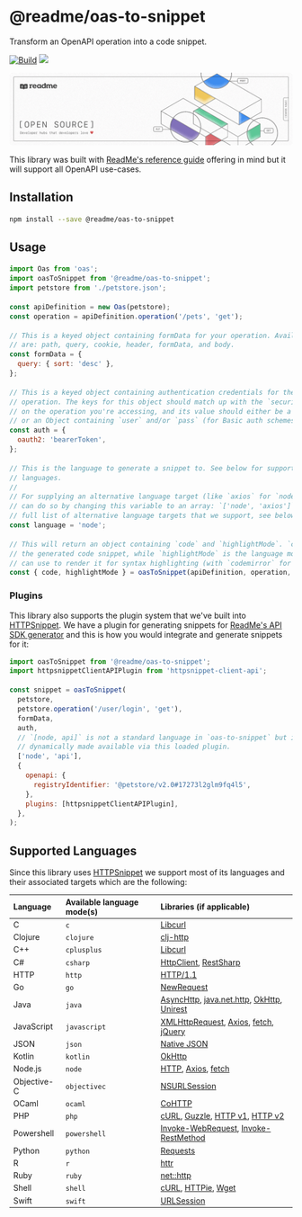 # @readme/oas-to-snippet

Transform an OpenAPI operation into a code snippet.

[![Build](https://github.com/readmeio/oas/workflows/CI/badge.svg)](https://github.com/readmeio/oas/tree/main/packages/oas-to-snippet) [![](https://img.shields.io/npm/v/@readme/oas-to-snippet)](https://npm.im/@readme/oas-to-snippet)

[![](https://raw.githubusercontent.com/readmeio/.github/main/oss-header.png)](https://readme.io)

This library was built with [ReadMe's reference guide](https://readme.com/documentation) offering in mind but it will support all OpenAPI use-cases.

## Installation

```sh
npm install --save @readme/oas-to-snippet
```

## Usage

```js
import Oas from 'oas';
import oasToSnippet from '@readme/oas-to-snippet';
import petstore from './petstore.json';

const apiDefinition = new Oas(petstore);
const operation = apiDefinition.operation('/pets', 'get');

// This is a keyed object containing formData for your operation. Available keys
// are: path, query, cookie, header, formData, and body.
const formData = {
  query: { sort: 'desc' },
};

// This is a keyed object containing authentication credentials for the
// operation. The keys for this object should match up with the `securityScheme`
// on the operation you're accessing, and its value should either be a String,
// or an Object containing `user` and/or `pass` (for Basic auth schemes).
const auth = {
  oauth2: 'bearerToken',
};

// This is the language to generate a snippet to. See below for supported
// languages.
//
// For supplying an alternative language target (like `axios` for `node`), you
// can do so by changing this variable to an array: `['node', 'axios']`. For the
// full list of alternative language targets that we support, see below.
const language = 'node';

// This will return an object containing `code` and `highlightMode`. `code` is
// the generated code snippet, while `highlightMode` is the language mode you
// can use to render it for syntax highlighting (with `codemirror` for example).
const { code, highlightMode } = oasToSnippet(apiDefinition, operation, formData, auth, language);
```

### Plugins

This library also supports the plugin system that we've built into [HTTPSnippet](https://npm.im/@readme/httpsnippet). We have a plugin for generating snippets for [ReadMe's API SDK generator](https://api.readme.dev) and this is how you would integrate and generate snippets for it:

```js
import oasToSnippet from '@readme/oas-to-snippet';
import httpsnippetClientAPIPlugin from 'httpsnippet-client-api';

const snippet = oasToSnippet(
  petstore,
  petstore.operation('/user/login', 'get'),
  formData,
  auth,
  // `[node, api]` is not a standard language in `oas-to-snippet` but is
  // dynamically made available via this loaded plugin.
  ['node', 'api'],
  {
    openapi: {
      registryIdentifier: '@petstore/v2.0#17273l2glm9fq4l5',
    },
    plugins: [httpsnippetClientAPIPlugin],
  },
);
```

## Supported Languages

Since this library uses [HTTPSnippet](https://npm.im/@readme/httpsnippet) we support most of its languages and their associated targets which are the following:

<!--
To regenerate the table below, run the following:

npm run build && node bin/generate-target-markdown-table.js
 -->

<!-- prettier-ignore-start -->
<!-- table-start -->
| Language | Available language mode(s) | Libraries (if applicable)
| :---- | :---- | :---- |
| C | `c` | [Libcurl](http://curl.haxx.se/libcurl)
| Clojure | `clojure` | [clj-http](https://github.com/dakrone/clj-http)
| C++ | `cplusplus` | [Libcurl](http://curl.haxx.se/libcurl)
| C# | `csharp` | [HttpClient](https://docs.microsoft.com/en-us/dotnet/api/system.net.http.httpclient), [RestSharp](http://restsharp.org/)
| HTTP | `http` | [HTTP/1.1](https://tools.ietf.org/html/rfc7230)
| Go | `go` | [NewRequest](http://golang.org/pkg/net/http/#NewRequest)
| Java | `java` | [AsyncHttp](https://github.com/AsyncHttpClient/async-http-client), [java.net.http](https://openjdk.java.net/groups/net/httpclient/intro.html), [OkHttp](http://square.github.io/okhttp/), [Unirest](http://unirest.io/java.html)
| JavaScript | `javascript` | [XMLHttpRequest](https://developer.mozilla.org/en-US/docs/Web/API/XMLHttpRequest), [Axios](https://github.com/axios/axios), [fetch](https://developer.mozilla.org/en-US/docs/Web/API/Fetch_API/Using_Fetch), [jQuery](http://api.jquery.com/jquery.ajax/)
| JSON | `json` | [Native JSON](https://www.json.org/json-en.html)
| Kotlin | `kotlin` | [OkHttp](http://square.github.io/okhttp/)
| Node.js | `node` | [HTTP](http://nodejs.org/api/http.html#http_http_request_options_callback), [Axios](https://github.com/axios/axios), [fetch](https://nodejs.org/docs/latest/api/globals.html#fetch)
| Objective-C | `objectivec` | [NSURLSession](https://developer.apple.com/library/mac/documentation/Foundation/Reference/NSURLSession_class/index.html)
| OCaml | `ocaml` | [CoHTTP](https://github.com/mirage/ocaml-cohttp)
| PHP | `php` | [cURL](http://php.net/manual/en/book.curl.php), [Guzzle](http://docs.guzzlephp.org/en/stable/), [HTTP v1](http://php.net/manual/en/book.http.php), [HTTP v2](http://devel-m6w6.rhcloud.com/mdref/http)
| Powershell | `powershell` | [Invoke-WebRequest](https://docs.microsoft.com/en-us/powershell/module/Microsoft.PowerShell.Utility/Invoke-WebRequest), [Invoke-RestMethod](https://docs.microsoft.com/en-us/powershell/module/Microsoft.PowerShell.Utility/Invoke-RestMethod)
| Python | `python` | [Requests](http://docs.python-requests.org/en/latest/api/#requests.request)
| R | `r` | [httr](https://cran.r-project.org/web/packages/httr/vignettes/quickstart.html)
| Ruby | `ruby` | [net::http](http://ruby-doc.org/stdlib-2.2.1/libdoc/net/http/rdoc/Net/HTTP.html)
| Shell | `shell` | [cURL](http://curl.haxx.se/), [HTTPie](http://httpie.org/), [Wget](https://www.gnu.org/software/wget/)
| Swift | `swift` | [URLSession](https://developer.apple.com/documentation/foundation/urlsession)
<!-- table-end -->
<!-- prettier-ignore-end -->
